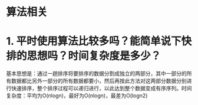 # 算法相关

# 1. 平时使用算法比较多吗？能简单说下快排的思想吗？时间复杂度是多少？

基本思想是：通过一趟排序将要排序的数据分割成独立的两部分，其中一部分的所有数据都比另外一部分的所有数据都要小，然后再按此方法对这两部分数据分别进行快速排序，整个排序过程可以递归进行，以此达到整个数据变成有序序列。时间复杂度：平均为O(nlogn)，最好为O(nlogn)，最差为O(logn2)